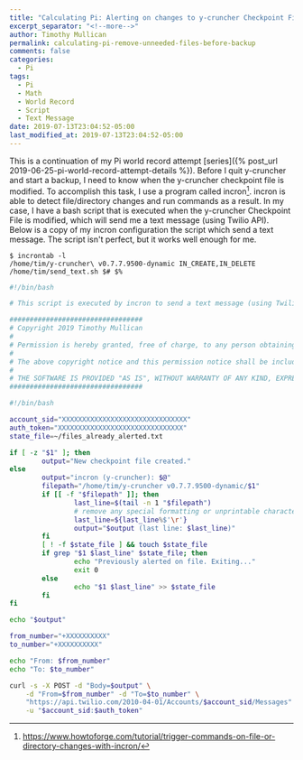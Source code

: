 ```yaml
---
title: "Calculating Pi: Alerting on changes to y-cruncher Checkpoint File"
excerpt_separator: "<!--more-->"
author: Timothy Mullican
permalink: calculating-pi-remove-unneeded-files-before-backup
comments: false
categories:
  - Pi
tags:
  - Pi
  - Math
  - World Record
  - Script
  - Text Message
date: 2019-07-13T23:04:52-05:00
last_modified_at: 2019-07-13T23:04:52-05:00
---
```

This is a continuation of my Pi world record attempt [series]({% post_url 2019-06-25-pi-world-record-attempt-details %}). Before I quit y-cruncher and start a backup, I need to know when the y-cruncher checkpoint file is modified. To accomplish this task, I use a program called incron[^1]. incron is able to detect file/directory changes and run commands as a result. In my case, I have a bash script that is executed when the y-cruncher Checkpoint File is modified, which will send me a text message (using Twilio API). Below is a copy of my incron configuration the script which send a text message. The script isn't perfect, but it works well enough for me.

```shell
$ incrontab -l
/home/tim/y-cruncher\ v0.7.7.9500-dynamic IN_CREATE,IN_DELETE /home/tim/send_text.sh $# $%
```

```bash
#!/bin/bash

# This script is executed by incron to send a text message (using Twilio) upon modification of the y-cruncher Checkpoint file. There is logic to only alert once for a single file change, so duplicate texts will not be sent.

#################################
# Copyright 2019 Timothy Mullican
#
# Permission is hereby granted, free of charge, to any person obtaining a copy of this software and associated documentation files (the "Software"), to deal in the Software without restriction, including without limitation the rights to use, copy, modify, merge, publish, distribute, sublicense, and/or sell copies of the Software, and to permit persons to whom the Software is furnished to do so, subject to the following conditions:
#
# The above copyright notice and this permission notice shall be included in all copies or substantial portions of the Software.
#
# THE SOFTWARE IS PROVIDED "AS IS", WITHOUT WARRANTY OF ANY KIND, EXPRESS OR IMPLIED, INCLUDING BUT NOT LIMITED TO THE WARRANTIES OF MERCHANTABILITY, FITNESS FOR A PARTICULAR PURPOSE AND NONINFRINGEMENT. IN NO EVENT SHALL THE AUTHORS OR COPYRIGHT HOLDERS BE LIABLE FOR ANY CLAIM, DAMAGES OR OTHER LIABILITY, WHETHER IN AN ACTION OF CONTRACT, TORT OR OTHERWISE, ARISING FROM, OUT OF OR IN CONNECTION WITH THE SOFTWARE OR THE USE OR OTHER DEALINGS IN THE SOFTWARE.
#################################

#!/bin/bash

account_sid="XXXXXXXXXXXXXXXXXXXXXXXXXXXXXXX"
auth_token="XXXXXXXXXXXXXXXXXXXXXXXXXXXXXXX"
state_file=~/files_already_alerted.txt

if [ -z "$1" ]; then
        output="New checkpoint file created."
else
        output="incron (y-cruncher): $@"
        filepath="/home/tim/y-cruncher v0.7.7.9500-dynamic/$1"
        if [[ -f "$filepath" ]]; then
                last_line=$(tail -n 1 "$filepath")
                # remove any special formatting or unprintable characters
                last_line=${last_line%$'\r'}
                output="$output (last line: $last_line)"
        fi
        [ ! -f $state_file ] && touch $state_file
        if grep "$1 $last_line" $state_file; then
                echo "Previously alerted on file. Exiting..."
                exit 0
        else
                echo "$1 $last_line" >> $state_file
        fi
fi

echo "$output"

from_number="+XXXXXXXXXX"
to_number="+XXXXXXXXXX"

echo "From: $from_number"
echo "To: $to_number"

curl -s -X POST -d "Body=$output" \
    -d "From=$from_number" -d "To=$to_number" \
    "https://api.twilio.com/2010-04-01/Accounts/$account_sid/Messages" \
    -u "$account_sid:$auth_token"
```

[^1]: https://www.howtoforge.com/tutorial/trigger-commands-on-file-or-directory-changes-with-incron/